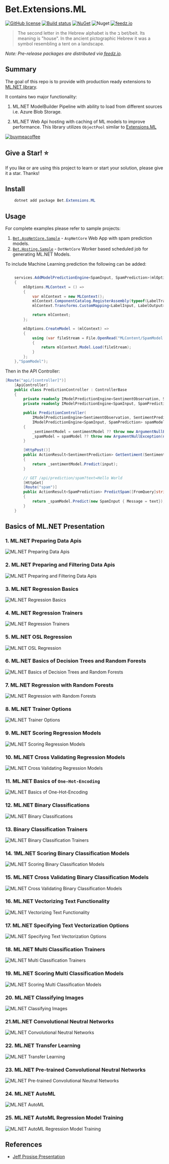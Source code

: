 ﻿# Bet.Extensions.ML

[![GitHub license](https://img.shields.io/badge/license-MIT-blue.svg?style=flat-square)](https://raw.githubusercontent.com/kdcllc/Bet.Extensions/master/LICENSE)
[![Build status](https://ci.appveyor.com/api/projects/status/fo9rakj7s7uhs3ij?svg=true)](https://ci.appveyor.com/project/kdcllc/bet-aspnetcore)
[![NuGet](https://img.shields.io/nuget/v/Bet.Extensions.ML.svg)](https://www.nuget.org/packages?q=Bet.Extensions.ML)
![Nuget](https://img.shields.io/nuget/dt/Bet.Extensions.ML)
[![feedz.io](https://img.shields.io/badge/endpoint.svg?url=https://f.feedz.io/kdcllc/bet-aspnetcore/shield/Bet.Extensions.ML/latest)](https://f.feedz.io/kdcllc/bet-aspnetcore/packages/Bet.Extensions.ML/latest/download)

> The second letter in the Hebrew alphabet is the ב bet/beit. Its meaning is "house". In the ancient pictographic Hebrew it was a symbol resembling a tent on a landscape.

_Note: Pre-release packages are distributed via [feedz.io](https://f.feedz.io/kdcllc/bet-extensions/nuget/index.json)._

## Summary

The goal of this repo is to provide with production ready extensions to [ML.NET library](https://github.com/dotnet/machinelearning).

It contains two major functionality:

1. ML.NET ModelBuilder Pipeline with ability to load from different sources i.e. Azure Blob Storage.

2. ML.NET Web Api hosting with caching of ML models to improve performance. This library utilizes `ObjectPool` similar to [Extensions.ML](https://github.com/glennc/Extensions.ML)

[![buymeacoffee](https://www.buymeacoffee.com/assets/img/custom_images/orange_img.png)](https://www.buymeacoffee.com/vyve0og)

## Give a Star! :star:

If you like or are using this project to learn or start your solution, please give it a star. Thanks!

## Install

```csharp
    dotnet add package Bet.Extensions.ML
```

## Usage

For complete examples please refer to sample projects:

1. [`Bet.AspNetCore.Sample`](https://github.com/kdcllc/Bet.AspNetCore/tree/master/src/Bet.AspNetCore.Sample) - `AspNetCore` Web App with spam prediction models.
2. [`Bet.Hosting.Sample`](../Bet.Hosting.Sample/) - `DotNetCore` Worker based scheduled job for generating ML.NET Models.

To include Machine Learning prediction the following can be added:

```csharp

    services.AddModelPredictionEngine<SpamInput, SpamPrediction>(mlOptions =>
    {
        mlOptions.MLContext = () =>
        {
            var mlContext = new MLContext();
            mlContext.ComponentCatalog.RegisterAssembly(typeof(LabelTransfomer).Assembly);
            mlContext.Transforms.CustomMapping<LabelInput, LabelOutput>(LabelTransfomer.Transform, nameof(LabelTransfomer.Transform));

            return mlContext;
        };

        mlOptions.CreateModel = (mlContext) =>
        {
            using (var fileStream = File.OpenRead("MLContent/SpamModel.zip"))
            {
                return mlContext.Model.Load(fileStream);
            }
        };
    },"SpamModel");
```

Then in the API Controller:

```csharp
[Route("api/[controller]")]
    [ApiController]
    public class PredictionController : ControllerBase
    {
        private readonly IModelPredictionEngine<SentimentObservation, SentimentPrediction> _sentimentModel;
        private readonly IModelPredictionEngine<SpamInput, SpamPrediction> _spamModel;

        public PredictionController(
            IModelPredictionEngine<SentimentObservation, SentimentPrediction> sentimentModel,
            IModelPredictionEngine<SpamInput, SpamPrediction> spamModel)
        {
            _sentimentModel = sentimentModel ?? throw new ArgumentNullException(nameof(sentimentModel));
            _spamModel = spamModel ?? throw new ArgumentNullException(nameof(spamModel));
        }

        [HttpPost()]
        public ActionResult<SentimentPrediction> GetSentiment(SentimentObservation input)
        {
            return _sentimentModel.Predict(input);
        }

        // GET /api/prediction/spam?text=Hello World
        [HttpGet]
        [Route("spam")]
        public ActionResult<SpamPrediction> PredictSpam([FromQuery]string text)
        {
            return _spamModel.Predict(new SpamInput { Message = text});
        }
    }
```

## Basics of ML.NET Presentation

### 1. ML.NET Preparing Data Apis

![ML.NET Preparing Data Apis](../../img/ml.net/01-ml.net-preparing-data-apis.png)

### 2. ML.NET Preparing and Filtering Data Apis

![ML.NET Preparing and Filtering Data Apis](../../img/ml.net/02-ml.net-preparing-filtering-data-apis.png)

### 3. ML.NET Regression Basics

![ML.NET Regression Basics](../../img/ml.net/03-ml.net-regression-basics.png)

### 4. ML.NET Regression Trainers

![ML.NET Regression Trainers](../../img/ml.net/04-ml.net-regression-trainers.png)

### 5. ML.NET OSL Regression

![ML.NET OSL Regression](../../img/ml.net/05-ml.net-basic-of-osl-regression.png)

### 6. ML.NET Basics of Decision Trees and Random Forests

![ML.NET Basics of Decision Trees and Random Forests](../../img/ml.net/06-ml.net-basic-of-random-tree-forests.png)

### 7. ML.NET Regression with Random Forests

![ML.NET Regression with Random Forests](../../img/ml.net/07-ml.net-regression-with-random-forsets.png)

### 8. ML.NET Trainer Options

![ML.NET Trainer Options](../../img/ml.net/08-ml.net-trainer-options-object.png)

### 9. ML.NET Scoring Regression Models

![ML.NET Scoring Regression Models](../../img/ml.net/09-ml.net-scoring-regression-models.png)

### 10. ML.NET Cross Validating Regression Models

![ML.NET Cross Validating Regression Models](../../img/ml.net/10-ml.net-cross-validating-regression-models.png)

### 11. ML.NET Basics of `One-Hot-Encoding`

![ML.NET Basics of `One-Hot-Encoding`](../../img/ml.net/11-ml.net-basics-of-one-hot-encoding.png)

### 12. ML.NET Binary Classifications

![ML.NET Binary Classifications](../../img/ml.net/12-ml.net-classifications.png)

### 13. Binary Classification Trainers

![ML.NET Binary Classification Trainers](../../img/ml.net/13-ml.net-binary-classification-trainers.png)

### 14. 1ML.NET Scoring Binary Classification Models

![ML.NET Scoring Binary Classification Models](../../img/ml.net/14-ml.net-scoring-binary-classification-models.png)

### 15. ML.NET Cross Validating Binary Classification Models

![ML.NET Cross Validating Binary Classification Models](../../img/ml.net/15-ml.net-cross-validating-binary-classification-models.png)

### 16. ML.NET Vectorizing Text Functionality

![ML.NET Vectorizing Text Functionality](../../img/ml.net/16-ml.net-vectorizing-text.png)

### 17. ML.NET Specifying Text Vectorization Options

![ML.NET Specifying Text Vectorization Options](../../img/ml.net/17-ml.net-specifying-text-vectorization-options.png)

### 18. ML.NET Multi Classification Trainers

![ML.NET Multi Classification Trainers](../../img/ml.net/18-ml.net-multi-class-classification-trainers.png)

### 19. ML.NET Scoring Multi Classification Models

![ML.NET Scoring Multi Classification Models](../../img/ml.net/19-ml.net-scoring-multi-classification-models.png)

### 20. ML.NET Classifying Images

![ML.NET Classifying Images](../../img/ml.net/20-ml.net-classifying-images.png)

### 21.ML.NET Convolutional Neutral Networks

![ML.NET Convolutional Neutral Networks](../../img/ml.net/21-ml.net-convolutional-neutral-networks.png)

### 22. ML.NET Transfer Learning

![ML.NET Transfer Learning](../../img/ml.net/22-ml.net-transfer-learning.png)

### 23. ML.NET Pre-trained Convolutional Neutral Networks

![ML.NET Pre-trained Convolutional Neutral Networks](../../img/ml.net/23-ml.net-pretrained-convolutional-neutral-networks.png)

### 24. ML.NET AutoML

![ML.NET AutoML ](../../img/ml.net/24-ml.net-automl.png)

### 25. ML.NET AutoML Regression Model Training

![ML.NET AutoML Regression Model Training](../../img/ml.net/25-ml.net-automl-regression-model.png)

## References

- [Jeff Prosise Presentation](https://github.com/jeffprosise/ML.NET)
